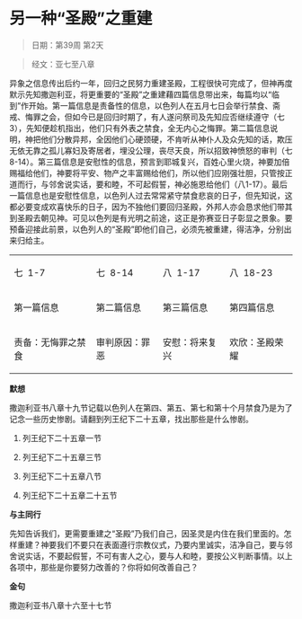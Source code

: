 # 另一种“圣殿”之重建 

> 日期：第39周 第2天

> 经文：亚七至八章

异象之信息传出后约一年，回归之民努力重建圣殿，工程很快可完成了，但神再度默示先知撒迦利亚，将更重要的“圣殿”之重建藉四篇信息带出来，每篇均以“临到”作开始。第一篇信息是责备性的信息，以色列人在五月七日会举行禁食、斋戒、悔罪之会，但如今已是回归时期了，有人遂问祭司及先知应否继续遵守（七 3），先知便趁机指出，他们只有外表之禁食，全无内心之悔罪。第二篇信息说明，神把他们分散异邦，全因他们心硬颈硬，不肯听从神仆人及众先知的话，欺压无依无靠之孤儿寡妇及寄居者，埋没公理，丧尽天良，所以招致神愤怒的审判（七8-14）。第三篇信息是安慰性的信息，预言到耶城复兴，百姓心里火烧，神要加倍赐福给他们，神要将平安、物产之丰富赐给他们，所以他们应刚强壮胆，只管按正道而行，与邻舍说实话，要和睦，不可起假誓，神必施恩给他们（八1-17）。最后一篇信息也是安慰性信息，以色列人过去常常紧守禁食悲哀的日子，但先知说，这都必要变成欢喜快乐的日子，因为不独他们要回归圣殿，外邦人亦会恳求他们带其到圣殿去朝见神。可见以色列是有光明之前途，这正是弥赛亚日子彰显之景象。要预备迎接此前景，以色列人的“圣殿”即他们自己，必须先被重建，得洁净，分别出来归给主。

<table>
 <tbody>
  <tr>
   <td><p>七&nbsp;&nbsp;1-7</p></td>
   <td><p>七&nbsp;&nbsp;8-14</p></td>
   <td><p>八&nbsp;&nbsp;1-17</p></td>
   <td><p>八&nbsp;&nbsp;18-23</p></td>
  </tr>
  <tr>
   <td><p>第一篇信息</p></td>
   <td><p>第二篇信息</p></td>
   <td><p>第三篇信息</p></td>
   <td><p>第四篇信息</p></td>
  </tr>
  <tr>
   <td><p>责备：无悔罪之禁食</p></td>
   <td><p>审判原因：罪恶</p></td>
   <td><p>安慰：将来复兴</p></td>
   <td><p>欢欣：圣殿荣耀</p></td>
  </tr>
 </tbody>
</table>

**默想**

撒迦利亚书八章十九节记载以色列人在第四、第五、第七和第十个月禁食乃是为了记念一些历史惨剧。请翻到列王纪下二十五章，找出那些是什么惨剧。

1. 列王纪下二十五章一节

2. 列王纪下二十五章三节

3. 列王纪下二十五章八节

4. 列王纪下二十五章二十五节

**与主同行**

先知告诉我们，更需要重建之“圣殿”乃我们自己，因圣灵是内住在我们里面的。怎样重建？神要我们不要只在表面遵行宗教仪式，乃要内里诚实，洁净自己，要与邻舍说实话，不要起假誓，不可有害人之心，要与人和睦，要按公义判断事情。以上各项中，那些是你要努力改善的？你将如何改善自己？

**金句**

撒迦利亚书八章十六至十七节



